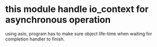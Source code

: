 # this module handle io_context for asynchronous operation

using asio, program has to make sure object life-time when waiting for completion handler to finish.
